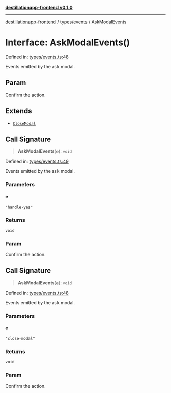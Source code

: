 [**destillationapp-frontend v0.1.0**](../../../README.md)

***

[destillationapp-frontend](../../../modules.md) / [types/events](../README.md) / AskModalEvents

# Interface: AskModalEvents()

Defined in: [types/events.ts:48](https://github.com/DestillApp/main/blob/76aba95a5d8c1d9174ebde73d7b50f0ea64b491a/frontend/src/types/events.ts#L48)

Events emitted by the ask modal.

## Param

Confirm the action.

## Extends

- [`CloseModal`](CloseModal.md)

## Call Signature

> **AskModalEvents**(`e`): `void`

Defined in: [types/events.ts:49](https://github.com/DestillApp/main/blob/76aba95a5d8c1d9174ebde73d7b50f0ea64b491a/frontend/src/types/events.ts#L49)

Events emitted by the ask modal.

### Parameters

#### e

`"handle-yes"`

### Returns

`void`

### Param

Confirm the action.

## Call Signature

> **AskModalEvents**(`e`): `void`

Defined in: [types/events.ts:48](https://github.com/DestillApp/main/blob/76aba95a5d8c1d9174ebde73d7b50f0ea64b491a/frontend/src/types/events.ts#L48)

Events emitted by the ask modal.

### Parameters

#### e

`"close-modal"`

### Returns

`void`

### Param

Confirm the action.
